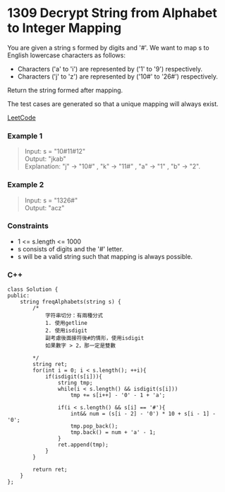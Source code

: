 # 1309 Decrypt String from Alphabet to Integer Mapping

You are given a string s formed by digits and '#'. We want to map s to English lowercase characters as follows:

* Characters ('a' to 'i') are represented by ('1' to '9') respectively.  
* Characters ('j' to 'z') are represented by ('10#' to '26#') respectively.  

Return the string formed after mapping.

The test cases are generated so that a unique mapping will always exist.

[LeetCode](https://leetcode.cn/problems/replace-elements-with-greatest-element-on-right-side/)

### Example 1

>Input: s = "10#11#12"  
Output: "jkab"  
Explanation: "j" -> "10#" , "k" -> "11#" , "a" -> "1" , "b" -> "2".  

### Example 2
 
>Input: s = "1326#"  
Output: "acz"  
 

### Constraints

* 1 <= s.length <= 1000
* s consists of digits and the '#' letter.
* s will be a valid string such that mapping is always possible.

### C++ 

```
class Solution {
public:
    string freqAlphabets(string s) {
        /*
            字符串切分：有兩種分式
            1. 使用getline
            2. 使用isdigit
            副考慮後面接符後#的情形，使用isdigit
            如果數字 > 2，那一定是雙數

        */
        string ret;
        for(int i = 0; i < s.length(); ++i){
            if(isdigit(s[i])){
                string tmp;
                while(i < s.length() && isdigit(s[i]))
                    tmp += s[i++] - '0' - 1 + 'a';
                    
                if(i < s.length() && s[i] == '#'){
                    int&& num = (s[i - 2] - '0') * 10 + s[i - 1] - '0';
                    tmp.pop_back();
                    tmp.back() = num + 'a' - 1;
                }
                ret.append(tmp);
            }
        }

        return ret;
    }
};
```